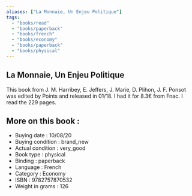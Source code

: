 ```yaml
---
aliases: ["La Monnaie, Un Enjeu Politique"] 
tags: 
  - "books/read" 
  - "books/paperback" 
  - "books/french"
  - "books/economy"
  - "books/paperback"
  - "books/physical"
---
```



## La Monnaie, Un Enjeu Politique
This book from J. M. Harribey, E. Jeffers, J. Marie, D. Plihon, J. F. Ponsot was edited by Points and released in 01/18. I had it for 8.3€ from Fnac. I read the 229 pages.

## More on this book :
- Buying date : 10/08/20
- Buying condition : brand_new
- Actual condition : very_good
- Book type : physical
- Binding : paperback
- Language : French
- Category : Economy
- ISBN : 9782757870532
- Weight in grams : 126
